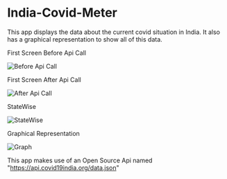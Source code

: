 # India-Covid-Meter
This app displays the data about the current covid situation in India. It also has a graphical representation to show all of this data.

First Screen Before Api Call

![Before Api Call](https://user-images.githubusercontent.com/56750869/113393170-e710d080-93b3-11eb-9df6-0b1b10bcf789.jpeg)

First Screen After Api Call

![After Api Call](https://user-images.githubusercontent.com/56750869/113393289-14f61500-93b4-11eb-99ed-867cac8b319a.jpeg)

StateWise

![StateWise](https://user-images.githubusercontent.com/56750869/113393355-2d662f80-93b4-11eb-8bc8-a921ca84cf3a.jpeg)

Graphical Representation

![Graph](https://user-images.githubusercontent.com/56750869/113393430-48d13a80-93b4-11eb-81d6-1054c273eceb.jpeg)

This app makes use of an Open Source Api named "https://api.covid19india.org/data.json" 

